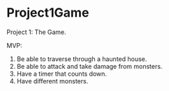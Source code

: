 # Project1Game
Project 1:  The Game.


MVP:
1) Be able to traverse through a haunted house.
2) Be able to attack and take damage from monsters.
3) Have a timer that counts down.
4) Have different monsters.

